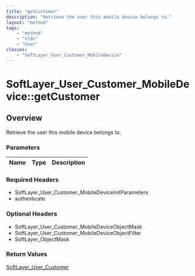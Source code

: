 ```yaml
---
title: "getCustomer"
description: "Retrieve the user this mobile device belongs to."
layout: "method"
tags:
    - "method"
    - "sldn"
    - "User"
classes:
    - "SoftLayer_User_Customer_MobileDevice"
---
```

# SoftLayer_User_Customer_MobileDevice::getCustomer
## Overview 
Retrieve the user this mobile device belongs to.

### Parameters 
|Name | Type | Description |
| --- | --- | --- |


### Required Headers
* SoftLayer_User_Customer_MobileDeviceInitParameters
* authenticate

### Optional Headers
* SoftLayer_User_Customer_MobileDeviceObjectMask
* SoftLayer_User_Customer_MobileDeviceObjectFilter
* SoftLayer_ObjectMask

### Return Values
<a href='/reference/datatypes/SoftLayer_User_Customer'>SoftLayer_User_Customer </a>

